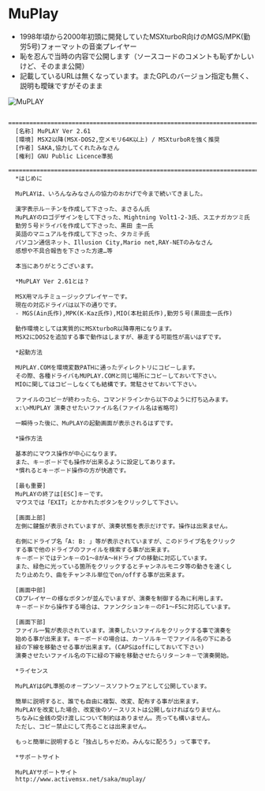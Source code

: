 # MuPlay

* 1998年頃から2000年初頭に開発していたMSXturboR向けのMGS/MPK(勤労5号)フォーマットの音楽プレイヤー
* 恥を忍んで当時の内容で公開します（ソースコードのコメントも恥ずかしいけど、そのまま公開）
* 記載しているURLは無くなっています。またGPLのバージョン指定も無く、説明も曖昧ですがそのまま

![MuPLAY](https://user-images.githubusercontent.com/16368223/87898670-cc970100-ca89-11ea-8c11-37a7b16cf3fa.png)


      ==============================================================================
      [名称] MuPLAY Ver 2.61
      [環境] MSX2以降(MSX-DOS2,空メモリ64K以上) / MSXturboRを強く推奨
      [作者] SAKA,協力してくれたみなさん
      [権利] GNU Public Licence準拠
      ==============================================================================
      *はじめに
      
      MuPLAYは、いろんなみなさんの協力のおかげで今まで続いてきました。
    
      漢字表示ル－チンを作成して下さった、まさるん氏
      MuPLAYのロゴデザインをして下さった、Mightning Volt1-2-3氏、スエナガカツミ氏
      勤労５号ドライバを作成して下さった、黒田 圭一氏
      英語のマニュアルを作成して下さった、タカミチ氏
      パソコン通信ネット、Illusion City,Mario net,RAY-NETのみなさん
      感想や不具合報告を下さった方達…等
      
      本当にありがとうございます。
       
      *MuPLAY Ver 2.61とは？
      
      MSX用マルチミュ－ジックプレイヤ－です。
      現在の対応ドライバは以下の通りです。
      - MGS(Ain氏作),MPK(K-Kaz氏作),MIO(本杜前氏作),勤労５号(黒田圭一氏作)
      
      動作環境としては実質的にMSXturboR以降専用になります。
      MSX2にDOS2を追加する事で動作はしますが、暴走する可能性が高いはずです。
      
      *起動方法
      
      MUPLAY.COMを環境変数PATHに通ったディレクトリにコピ－します。
      その際、各種ドライバもMUPLAY.COMと同じ場所にコピ－しておいて下さい。
      MIOに関してはコピ－しなくても結構です。常駐させておいて下さい。
      
      ファイルのコピ－が終わったら、コマンドラインから以下のように打ち込みます。
      x:\>MUPLAY 演奏させたいファイル名(ファイル名は省略可)
      
      一瞬待った後に、MuPLAYの起動画面が表示されるはずです。
        
      *操作方法
      
      基本的にマウス操作が中心になります。
      また、キ－ボ－ドでも操作が出来るように設定してあります。
      *慣れるとキ－ボ－ド操作の方が快適です。
  
      [最も重要]
      MuPLAYの終了は[ESC]キ－です。
      マウスでは「EXIT」とかかれたボタンをクリックして下さい。
      
      [画面上部]
      左側に鍵盤が表示されていますが、演奏状態を表示だけです。操作は出来ません。
      
      右側にドライブ名「A: B: 」等が表示されていますが、このドライブ名をクリック
      する事で他のドライブのファイルを検索する事が出来ます。
      キ－ボ－ドではテンキ－の1～8がA～Hドライブの移動に対応しています。
      また、緑色に光っている箇所をクリックするとチャンネルモニタ等の動きを速くし
      たり止めたり、曲をチャンネル単位でon/offする事が出来ます。
       
      [画面中部]
      CDプレイヤ－の様なボタンが並んでいますが、演奏を制御する為に利用します。
      キ－ボ－ドから操作する場合は、ファンクションキ－のF1～F5に対応しています。
      
      [画面下部]
      ファイル一覧が表示されています。演奏したいファイルをクリックする事で演奏を
      始める事が出来ます。キ－ボ－ドの場合は、カ－ソルキ－でファイル名の下にある
      緑の下線を移動させる事が出来ます。(CAPSはoffにしておいて下さい)
      演奏させたいファイル名の下に緑の下線を移動させたらリタ－ンキ－で演奏開始。
      
      *ライセンス
      
      MuPLAYはGPL準拠のオ－プンソ－スソフトウェアとして公開しています。
      
      簡単に説明すると、誰でも自由に複製、改変、配布する事が出来ます。
      MuPLAYを改変した場合、改変後のソ－スリストは公開しなければなりません。
      ちなみに金銭の受け渡しについて制約はありません。売っても構いません。
      ただし、コピ－禁止にして売ることは出来ません。

      もっと簡単に説明すると「独占しちゃだめ。みんなに配ろう」って事です。
      
      *サポ－トサイト
      
      MuPLAYサポ－トサイト
      http://www.activemsx.net/saka/muplay/

